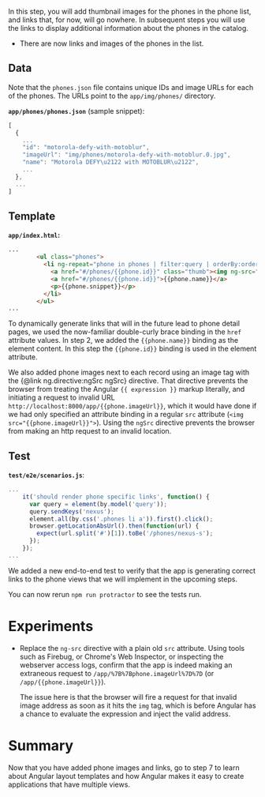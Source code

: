

In this step, you will add thumbnail images for the phones in the phone list, and links that, for
now, will go nowhere. In subsequent steps you will use the links to display additional information
about the phones in the catalog.

* There are now links and images of the phones in the list.


## Data

Note that the `phones.json` file contains unique IDs and image URLs for each of the phones. The
URLs point to the `app/img/phones/` directory.

__`app/phones/phones.json`__ (sample snippet):

```js
[
  {
    ...
    "id": "motorola-defy-with-motoblur",
    "imageUrl": "img/phones/motorola-defy-with-motoblur.0.jpg",
    "name": "Motorola DEFY\u2122 with MOTOBLUR\u2122",
    ...
  },
  ...
]
```


## Template

__`app/index.html`:__

```html
...
        <ul class="phones">
          <li ng-repeat="phone in phones | filter:query | orderBy:orderProp" class="thumbnail">
            <a href="#/phones/{{phone.id}}" class="thumb"><img ng-src="{{phone.imageUrl}}"></a>
            <a href="#/phones/{{phone.id}}">{{phone.name}}</a>
            <p>{{phone.snippet}}</p>
          </li>
        </ul>
...
```

To dynamically generate links that will in the future lead to phone detail pages, we used the
now-familiar double-curly brace binding in the `href` attribute values. In step 2, we added the
`{{phone.name}}` binding as the element content. In this step the `{{phone.id}}` binding is used in
the element attribute.

We also added phone images next to each record using an image tag with the {@link
ng.directive:ngSrc ngSrc} directive. That directive prevents the
browser from treating the Angular `{{ expression }}` markup literally, and initiating a request to
invalid URL `http://localhost:8000/app/{{phone.imageUrl}}`, which it would have done if we had only
specified an attribute binding in a regular `src` attribute (`<img src="{{phone.imageUrl}}">`).
Using the `ngSrc` directive prevents the browser from making an http request to an invalid location.


## Test

__`test/e2e/scenarios.js`__:

```js
...
    it('should render phone specific links', function() {
      var query = element(by.model('query'));
      query.sendKeys('nexus');
      element.all(by.css('.phones li a')).first().click();
      browser.getLocationAbsUrl().then(function(url) {
        expect(url.split('#')[1]).toBe('/phones/nexus-s');
      });
    });
...
```

We added a new end-to-end test to verify that the app is generating correct links to the phone
views that we will implement in the upcoming steps.

You can now rerun `npm run protractor` to see the tests run.


# Experiments

* Replace the `ng-src` directive with a plain old `src` attribute. Using tools such as Firebug,
or Chrome's Web Inspector, or inspecting the webserver access logs, confirm that the app is indeed
making an extraneous request to `/app/%7B%7Bphone.imageUrl%7D%7D` (or
`/app/{{phone.imageUrl}}`).

  The issue here is that the browser will fire a request for that invalid image address as soon as
it hits the `img` tag, which is before Angular has a chance to evaluate the expression and inject
the valid address.


# Summary

Now that you have added phone images and links, go to step 7 to learn about Angular
layout templates and how Angular makes it easy to create applications that have multiple views.


